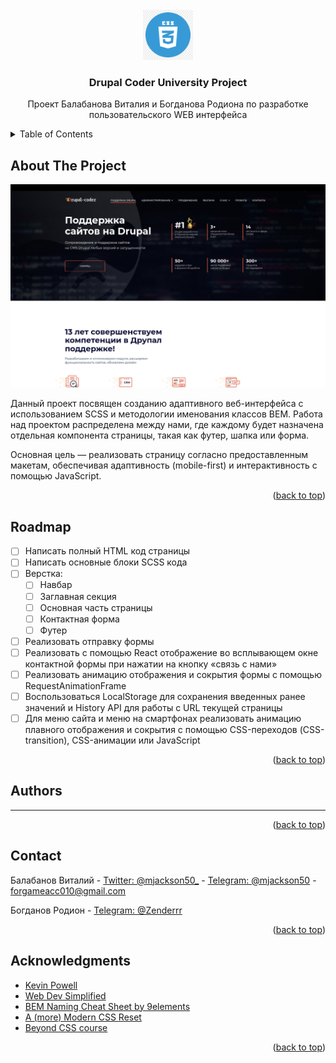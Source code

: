 <!-- PROJECT LOGO -->
<br />
<div align="center">
  <a href="https://github.com/othneildrew/Best-README-Template">
    <img src="./readme_images/css_logo.png" alt="Logo" width="80" height="80">
  </a>

  <h3 align="center">Drupal Coder University Project</h3>

  <p align="center">
    Проект Балабанова Виталия и Богданова Родиона по разработке пользовательского WEB интерфейса
    <br />
  </p>
</div>

<!-- TABLE OF CONTENTS -->
<details>
  <summary>Table of Contents</summary>
  <ol>
    <li>
      <a href="#about-the-project">About The Project</a>
    </li>
    <li>
      <a href="#getting-started">Getting Started</a>
      <ul>
        <li><a href="#installation">Installation</a></li>
      </ul>
    </li>
    <li><a href="#roadmap">Roadmap</a></li>
    <li><a href="#contact">Contact</a></li>
    <li><a href="#acknowledgments">Acknowledgments</a></li>
  </ol>
</details>

<!-- ABOUT THE PROJECT -->

## About The Project

![Product Name Screen Shot](./readme_images/website_top.png)

Данный проект посвящен созданию адаптивного веб-интерфейса с использованием SCSS и методологии именования классов BEM. Работа над проектом распределена между нами, где каждому  будет назначена отдельная компонента страницы, такая как футер, шапка или форма.

Основная цель — реализовать страницу согласно предоставленным макетам, обеспечивая адаптивность (mobile-first) и интерактивность с помощью JavaScript.

<p align="right">(<a href="#readme-top">back to top</a>)</p>

<!-- ROADMAP -->

## Roadmap

- [ ] Написать полный HTML код страницы
- [ ] Написать основные блоки SCSS кода
- [ ] Верстка:
  - [ ] Навбар
  - [ ] Заглавная секция
  - [ ] Основная часть страницы
  - [ ] Контактная форма
  - [ ] Футер
- [ ] Реализовать отправку формы
- [ ] Реализовать с помощью React отображение во всплывающем окне контактной формы при нажатии на кнопку «связь с нами»
- [ ] Реализовать анимацию отображения и сокрытия формы с помощью RequestAnimationFrame
- [ ] Воспользоваться LocalStorage для сохранения введенных ранее значений и History API для работы с URL текущей страницы
- [ ] Для меню сайта и меню на смартфонах реализовать анимацию плавного отображения и сокрытия с помощью CSS-переходов (CSS-transition), CSS-анимации или JavaScript

<p align="right">(<a href="#readme-top">back to top</a>)</p>

<!-- CONTRIBUTING -->

## Authors

---

<p align="right">(<a href="#readme-top">back to top</a>)</p>

<!-- CONTACT -->

## Contact

Балабанов Виталий - [Twitter: @mjackson50\_](https://x.com/mjackson50_) - [Telegram: @mjackson50]() - forgameacc010@gmail.com

Богданов Родион - [Telegram: @Zenderrr]()

<p align="right">(<a href="#readme-top">back to top</a>)</p>

<!-- ACKNOWLEDGMENTS -->

## Acknowledgments

- [Kevin Powell](https://www.youtube.com/@KevinPowell)
- [Web Dev Simplified](https://www.youtube.com/@WebDevSimplified)
- [BEM Naming Cheat Sheet by 9elements](https://bem-cheat-sheet.9elements.com/)
- [A (more) Modern CSS Reset](https://piccalil.li/blog/a-more-modern-css-reset/)
- [Beyond CSS course](https://www.beyondcss.dev/)

<p align="right">(<a href="#readme-top">back to top</a>)</p>
